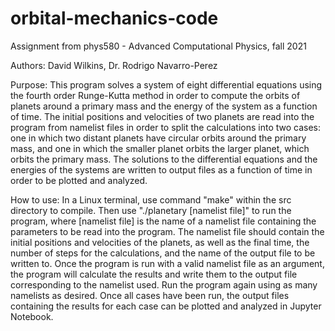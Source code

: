 # orbital-mechanics-code
Assignment from phys580 - Advanced Computational Physics, fall 2021

Authors: David Wilkins, Dr. Rodrigo Navarro-Perez

Purpose: This program solves a system of eight differential equations using the fourth order Runge-Kutta method in order to compute the orbits of planets around a primary mass and the energy of the system as a function of time. The initial positions and velocities of two planets are read into the program from namelist files in order to split the calculations into two cases: one in which two distant planets have circular orbits around the primary mass, and one in which the smaller planet orbits the larger planet, which orbits the primary mass. The solutions to the differential equations and the energies of the systems are written to output files as a function of time in order to be plotted and analyzed.

How to use: In a Linux terminal, use command "make" within the src directory to compile. Then use "./planetary [namelist file]" to run the program, where [namelist file] is the name of a namelist file containing the parameters to be read into the program. The namelist file should contain the initial positions and velocities of the planets, as well as the final time, the number of steps for the calculations, and the name of the output file to be written to. Once the program is run with a valid namelist file as an argument, the program will calculate the results and write them to the output file corresponding to the namelist used. Run the program again using as many namelists as desired. Once all cases have been run, the output files containing the results for each case can be plotted and analyzed in Jupyter Notebook.
